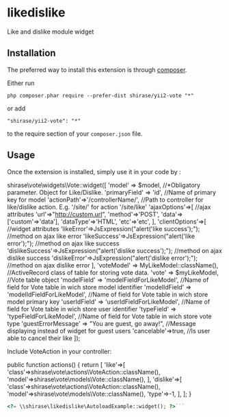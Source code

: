 likedislike
===========
Like and dislike module widget

Installation
------------

The preferred way to install this extension is through [composer](http://getcomposer.org/download/).

Either run

```
php composer.phar require --prefer-dist shirase/yii2-vote "*"
```

or add

```
"shirase/yii2-vote": "*"
```

to the require section of your `composer.json` file.


Usage
-----

Once the extension is installed, simply use it in your code by  :

shirase\vote\widgets\Vote::widget([
        'model' => $model, //*Obligatory parameter. Object for Like/Dislike.
        'primaryField' => 'id', //Name of primary key for model
        'actionPath'=>'/controllerName/', //Path to controller for like/dislike action. E.g. '/site/' for action '/site/like'
        'ajaxOptions'=>[
            //ajax attributes
            'url'=>"http://custom.url",
            'method'=>'POST',
            'data'=>['custom'=>'data'],
            'dataType'=>'HTML',
            'etc'=>'etc',
        ],
        'clientOptions'=>[
            //widget attributes
            'likeError'=>JsExpression("alert('like success');"); //method on ajax like error
            'likeSuccess'=>JsExpression("alert('like error');"); //method on ajax like success
            'dislikeSuccess'=>JsExpression("alert('dislike success');"); //method on ajax dislike success
            'dislikeError'=>JsExpression("alert('dislike error');"); //method on ajax dislike error
        ],
        'voteModel' => MyLikeModel::className(), //ActiveRecord class of table for storing vote data.
        'vote' => $myLikeModel, //Vote table object
        'modelField' => 'modelFieldForLikeModel', //Name of field for Vote table in wich store model identifier
        'modelIdField' => 'modelIdFieldForLikeModel', //Name of field for Vote table in wich store model primary key
        'userIdField' => 'userIdFieldForLikeModel', //Name of field for Vote table in wich store user identifier
        'typeField' => 'typeFieldForLikeModel', //Name of field for Vote table in wich store vote type
        'guestErrorMessage' => "You are guest, go away!", //Message displaying instead of widget for guest users
        'cancelable'=>true, //Is user able to cancel their like
    ]);

Include VoteAction in your controller:

public function actions()
    {
        return [
            'like'=>[
                'class'=>shirase\vote\actions\VoteAction::className(),
                'model'=>shirase\vote\models\Vote::className(),
            ],
            'dislike'=>[
                'class'=>shirase\vote\actions\VoteAction::className(),
                'model'=>shirase\vote\models\Vote::className(),
                'type'=>-1,
            ],
        ];
    }

```php
<?= \\shirase\likedislike\AutoloadExample::widget(); ?>```